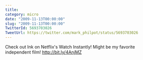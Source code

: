 ```yaml
---
title: 
category: micro
date: "2009-11-13T00:00:00"
slug: "2009-11-13T00:00:00"
TwitterId: 5693703026
TweetUrl: https://twitter.com/mark_philpot/status/5693703026
---
```


Check out Ink on Netflix's Watch Instantly! Might be my favorite independent
film! http://bit.ly/4AnjMZ
